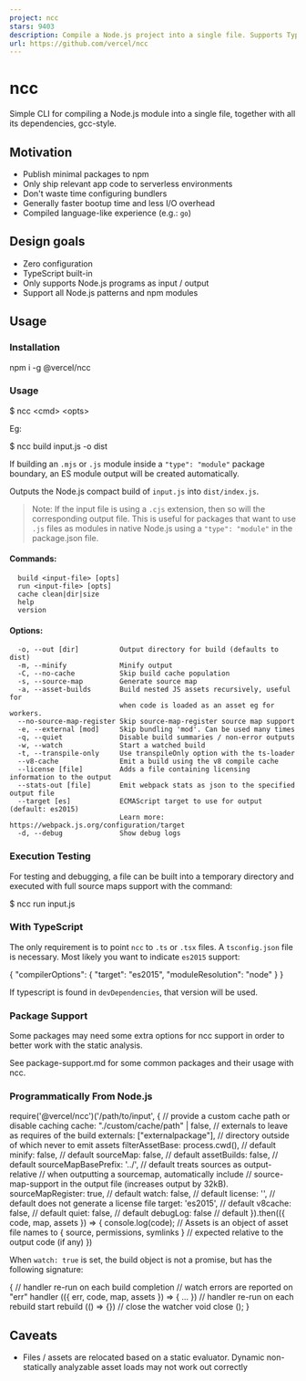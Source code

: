 ```yaml
---
project: ncc
stars: 9403
description: Compile a Node.js project into a single file. Supports TypeScript, binary addons, dynamic requires.
url: https://github.com/vercel/ncc
---
```


ncc
===

Simple CLI for compiling a Node.js module into a single file, together with all its dependencies, gcc-style.

Motivation
----------

-   Publish minimal packages to npm
-   Only ship relevant app code to serverless environments
-   Don't waste time configuring bundlers
-   Generally faster bootup time and less I/O overhead
-   Compiled language-like experience (e.g.: `go`)

Design goals
------------

-   Zero configuration
-   TypeScript built-in
-   Only supports Node.js programs as input / output
-   Support all Node.js patterns and npm modules

Usage
-----

### Installation

npm i -g @vercel/ncc

### Usage

$ ncc <cmd\> <opts\>

Eg:

$ ncc build input.js -o dist

If building an `.mjs` or `.js` module inside a `"type": "module"` package boundary, an ES module output will be created automatically.

Outputs the Node.js compact build of `input.js` into `dist/index.js`.

> Note: If the input file is using a `.cjs` extension, then so will the corresponding output file. This is useful for packages that want to use `.js` files as modules in native Node.js using a `"type": "module"` in the package.json file.

#### Commands:

```
  build <input-file> [opts]
  run <input-file> [opts]
  cache clean|dir|size
  help
  version
```

#### Options:

```
  -o, --out [dir]          Output directory for build (defaults to dist)
  -m, --minify             Minify output
  -C, --no-cache           Skip build cache population
  -s, --source-map         Generate source map
  -a, --asset-builds       Build nested JS assets recursively, useful for
                           when code is loaded as an asset eg for workers.
  --no-source-map-register Skip source-map-register source map support
  -e, --external [mod]     Skip bundling 'mod'. Can be used many times
  -q, --quiet              Disable build summaries / non-error outputs
  -w, --watch              Start a watched build
  -t, --transpile-only     Use transpileOnly option with the ts-loader
  --v8-cache               Emit a build using the v8 compile cache
  --license [file]         Adds a file containing licensing information to the output
  --stats-out [file]       Emit webpack stats as json to the specified output file
  --target [es]            ECMAScript target to use for output (default: es2015)
                           Learn more: https://webpack.js.org/configuration/target
  -d, --debug              Show debug logs
```

### Execution Testing

For testing and debugging, a file can be built into a temporary directory and executed with full source maps support with the command:

$ ncc run input.js

### With TypeScript

The only requirement is to point `ncc` to `.ts` or `.tsx` files. A `tsconfig.json` file is necessary. Most likely you want to indicate `es2015` support:

{
  "compilerOptions": {
    "target": "es2015",
    "moduleResolution": "node"
  }
}

If typescript is found in `devDependencies`, that version will be used.

### Package Support

Some packages may need some extra options for ncc support in order to better work with the static analysis.

See package-support.md for some common packages and their usage with ncc.

### Programmatically From Node.js

require('@vercel/ncc')('/path/to/input', {
  // provide a custom cache path or disable caching
  cache: "./custom/cache/path" | false,
  // externals to leave as requires of the build
  externals: \["externalpackage"\],
  // directory outside of which never to emit assets
  filterAssetBase: process.cwd(), // default
  minify: false, // default
  sourceMap: false, // default
  assetBuilds: false, // default
  sourceMapBasePrefix: '../', // default treats sources as output-relative
  // when outputting a sourcemap, automatically include
  // source-map-support in the output file (increases output by 32kB).
  sourceMapRegister: true, // default
  watch: false, // default
  license: '', // default does not generate a license file
  target: 'es2015', // default
  v8cache: false, // default
  quiet: false, // default
  debugLog: false // default
}).then(({ code, map, assets }) \=> {
  console.log(code);
  // Assets is an object of asset file names to { source, permissions, symlinks }
  // expected relative to the output code (if any)
})

When `watch: true` is set, the build object is not a promise, but has the following signature:

{
  // handler re-run on each build completion
  // watch errors are reported on "err"
  handler (({ err, code, map, assets }) \=> { ... })
  // handler re-run on each rebuild start
  rebuild (() \=> {})
  // close the watcher
  void close ();
}

Caveats
-------

-   Files / assets are relocated based on a static evaluator. Dynamic non-statically analyzable asset loads may not work out correctly

